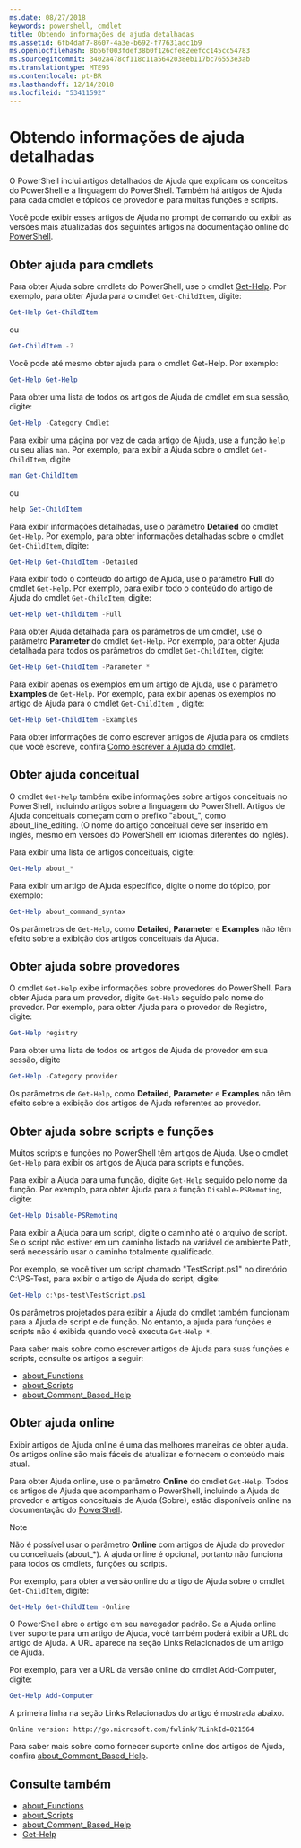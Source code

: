 ```yaml
---
ms.date: 08/27/2018
keywords: powershell, cmdlet
title: Obtendo informações de ajuda detalhadas
ms.assetid: 6fb4daf7-8607-4a3e-b692-f77631adc1b9
ms.openlocfilehash: 8b56f003fdef38b0f126cfe82eefcc145cc54783
ms.sourcegitcommit: 3402a478cf118c11a5642038eb117bc76553e3ab
ms.translationtype: MTE95
ms.contentlocale: pt-BR
ms.lasthandoff: 12/14/2018
ms.locfileid: "53411592"
---
```

# <a name="getting-detailed-help-information"></a>Obtendo informações de ajuda detalhadas

O PowerShell inclui artigos detalhados de Ajuda que explicam os conceitos do PowerShell e a linguagem do PowerShell. Também há artigos de Ajuda para cada cmdlet e tópicos de provedor e para muitas funções e scripts.

Você pode exibir esses artigos de Ajuda no prompt de comando ou exibir as versões mais atualizadas dos seguintes artigos na documentação online do [PowerShell](/powershell/scripting/overview).

## <a name="getting-help-for-cmdlets"></a>Obter ajuda para cmdlets

Para obter Ajuda sobre cmdlets do PowerShell, use o cmdlet [Get-Help](/powershell/module/microsoft.powershell.core/Get-Help). Por exemplo, para obter Ajuda para o cmdlet `Get-ChildItem`, digite:

```powershell
Get-Help Get-ChildItem
```

ou

```powershell
Get-ChildItem -?
```

Você pode até mesmo obter ajuda para o cmdlet Get-Help. Por exemplo:

```powershell
Get-Help Get-Help
```

Para obter uma lista de todos os artigos de Ajuda de cmdlet em sua sessão, digite:

```powershell
Get-Help -Category Cmdlet
```

Para exibir uma página por vez de cada artigo de Ajuda, use a função `help` ou seu alias `man`.
Por exemplo, para exibir a Ajuda sobre o cmdlet `Get-ChildItem`, digite

```powershell
man Get-ChildItem
```

ou

```powershell
help Get-ChildItem
```

Para exibir informações detalhadas, use o parâmetro **Detailed** do cmdlet `Get-Help`. Por exemplo, para obter informações detalhadas sobre o cmdlet `Get-ChildItem`, digite:

```powershell
Get-Help Get-ChildItem -Detailed
```

Para exibir todo o conteúdo do artigo de Ajuda, use o parâmetro **Full** do cmdlet `Get-Help`. Por exemplo, para exibir todo o conteúdo do artigo de Ajuda do cmdlet `Get-ChildItem`, digite:

```powershell
Get-Help Get-ChildItem -Full
```

Para obter Ajuda detalhada para os parâmetros de um cmdlet, use o parâmetro **Parameter** do cmdlet `Get-Help`. Por exemplo, para obter Ajuda detalhada para todos os parâmetros do cmdlet `Get-ChildItem`, digite:

```powershell
Get-Help Get-ChildItem -Parameter *
```

Para exibir apenas os exemplos em um artigo de Ajuda, use o parâmetro **Examples** de `Get-Help`.
Por exemplo, para exibir apenas os exemplos no artigo de Ajuda para o cmdlet `Get-ChildItem `, digite:

```powershell
Get-Help Get-ChildItem -Examples
```

Para obter informações de como escrever artigos de Ajuda para os cmdlets que você escreve, confira [Como escrever a Ajuda do cmdlet](/powershell/developer/help/writing-help-for-windows-powershell-cmdlets).

## <a name="getting-conceptual-help"></a>Obter ajuda conceitual

O cmdlet `Get-Help` também exibe informações sobre artigos conceituais no PowerShell, incluindo artigos sobre a linguagem do PowerShell. Artigos de Ajuda conceituais começam com o prefixo "about_", como about_line_editing. (O nome do artigo conceitual deve ser inserido em inglês, mesmo em versões do PowerShell em idiomas diferentes do inglês).

Para exibir uma lista de artigos conceituais, digite:

```powershell
Get-Help about_*
```

Para exibir um artigo de Ajuda específico, digite o nome do tópico, por exemplo:

```powershell
Get-Help about_command_syntax
```

Os parâmetros de `Get-Help`, como **Detailed**, **Parameter** e **Examples** não têm efeito sobre a exibição dos artigos conceituais da Ajuda.

## <a name="getting-help-about-providers"></a>Obter ajuda sobre provedores

O cmdlet `Get-Help` exibe informações sobre provedores do PowerShell. Para obter Ajuda para um provedor, digite `Get-Help` seguido pelo nome do provedor. Por exemplo, para obter Ajuda para o provedor de Registro, digite:

```powershell
Get-Help registry
```

Para obter uma lista de todos os artigos de Ajuda de provedor em sua sessão, digite

```powershell
Get-Help -Category provider
```

Os parâmetros de `Get-Help`, como **Detailed**, **Parameter** e **Examples** não têm efeito sobre a exibição dos artigos de Ajuda referentes ao provedor.

## <a name="getting-help-about-scripts-and-functions"></a>Obter ajuda sobre scripts e funções

Muitos scripts e funções no PowerShell têm artigos de Ajuda. Use o cmdlet `Get-Help` para exibir os artigos de Ajuda para scripts e funções.

Para exibir a Ajuda para uma função, digite `Get-Help` seguido pelo nome da função. Por exemplo, para obter Ajuda para a função `Disable-PSRemoting`, digite:

```powershell
Get-Help Disable-PSRemoting
```

Para exibir a Ajuda para um script, digite o caminho até o arquivo de script. Se o script não estiver em um caminho listado na variável de ambiente Path, será necessário usar o caminho totalmente qualificado.

Por exemplo, se você tiver um script chamado "TestScript.ps1" no diretório C:\\PS-Test, para exibir o artigo de Ajuda do script, digite:

```powershell
Get-Help c:\ps-test\TestScript.ps1
```

Os parâmetros projetados para exibir a Ajuda do cmdlet também funcionam para a Ajuda de script e de função. No entanto, a ajuda para funções e scripts não é exibida quando você executa `Get-Help *`.

Para saber mais sobre como escrever artigos de Ajuda para suas funções e scripts, consulte os artigos a seguir:

- [about_Functions](/powershell/module/microsoft.powershell.core/about/about_functions)
- [about_Scripts](/powershell/module/microsoft.powershell.core/about/about_scripts)
- [about_Comment_Based_Help](/powershell/module/microsoft.powershell.core/about/about_comment_based_help)

## <a name="getting-help-online"></a>Obter ajuda online

Exibir artigos de Ajuda online é uma das melhores maneiras de obter ajuda. Os artigos online são mais fáceis de atualizar e fornecem o conteúdo mais atual.

Para obter Ajuda online, use o parâmetro **Online** do cmdlet `Get-Help`. Todos os artigos de Ajuda que acompanham o PowerShell, incluindo a Ajuda do provedor e artigos conceituais de Ajuda (Sobre), estão disponíveis online na documentação do [PowerShell](/powershell/scripting/powershell-scripting).

> [!NOTE]
> Não é possível usar o parâmetro **Online** com artigos de Ajuda do provedor ou conceituais (about_\*).
> A ajuda online é opcional, portanto não funciona para todos os cmdlets, funções ou scripts.

Por exemplo, para obter a versão online do artigo de Ajuda sobre o cmdlet `Get-ChildItem`, digite:

```powershell
Get-Help Get-ChildItem -Online
```

O PowerShell abre o artigo em seu navegador padrão. Se a Ajuda online tiver suporte para um artigo de Ajuda, você também poderá exibir a URL do artigo de Ajuda. A URL aparece na seção Links Relacionados de um artigo de Ajuda.

Por exemplo, para ver a URL da versão online do cmdlet Add-Computer, digite:

```powershell
Get-Help Add-Computer
```

A primeira linha na seção Links Relacionados do artigo é mostrada abaixo.

```Output
Online version: http://go.microsoft.com/fwlink/?LinkId=821564
```

Para saber mais sobre como fornecer suporte online dos artigos de Ajuda, confira [about_Comment_Based_Help](/powershell/module/microsoft.powershell.core/about/about_comment_based_help).

## <a name="see-also"></a>Consulte também

- [about_Functions](/powershell/module/microsoft.powershell.core/about/about_functions)
- [about_Scripts](/powershell/module/microsoft.powershell.core/about/about_scripts)
- [about_Comment_Based_Help](/powershell/module/microsoft.powershell.core/about/about_comment_based_help)
- [Get-Help](/powershell/module/microsoft.powershell.core/get-help)
